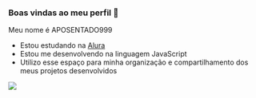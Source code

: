 ### Boas vindas ao meu perfil 💙

Meu nome é APOSENTADO999

- Estou estudando na [Alura](https://www.alura.com.br)
- Estou me desenvolvendo na linguagem JavaScript
- Utilizo esse espaço para minha organização e compartilhamento dos meus projetos desenvolvidos

![](https://media1.tenor.com/m/NfEGhy9EiWkAAAAC/jealous.gif)




